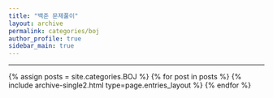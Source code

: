```yaml
---
title: "백준 문제풀이"
layout: archive
permalink: categories/boj
author_profile: true
sidebar_main: true
---
```


<!-- 공백이 포함되어 있는 카테고리 이름의 경우 site.categories.['a b c'] 이런식으로! -->

***

{% assign posts = site.categories.BOJ %}
{% for post in posts %} {% include archive-single2.html type=page.entries_layout %} {% endfor %}